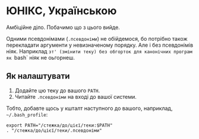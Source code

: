 # ЮНІКС, Українською

Амбіційнe діло. Побачимо що з цього вийде.

Одними псевдонімами (`.псевдоніми`) не обійдемося, бо потрібно також
перекладати аргументи у невизначеному порядку. Але і без псевдонімів ніяк.
Наприклад `зт' (змінити теку) без обгорток для канонічних програм як `bash`
ніяк не оьгорнеш.

## Як налаштувати

1. Додайте цю теку до вашого `PATH`.
2. Читайте `.псевдоніми` на вході до вашої системи.

Тобто, добавте щось у кшталт наступного до вашого, наприклад, `~/.bash_profile`:

~~~
export PATH="/стежка/до/цієї/теки:$PATH"
. "/стежка/до/цієї/теки/.псевдоніми"
~~~
